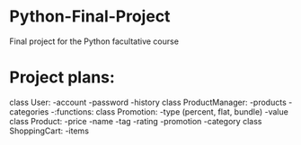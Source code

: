 # Python-Final-Project
Final project for the Python facultative course

# Project plans:
class User:
	-account
	-password
	-history
class ProductManager:
	-products
	-categories
	-:functions:
class Promotion:
	-type (percent, flat, bundle)
	-value
class Product:
	-price
	-name
	-tag
	-rating
	-promotion
	-category
class ShoppingCart:
	-items
